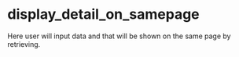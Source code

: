 # display_detail_on_samepage
Here user will input data and that will be shown on the same page by retrieving.
